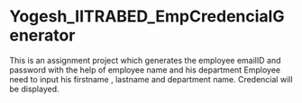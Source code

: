 # Yogesh_IITRABED_EmpCredencialGenerator
This is an assignment project which generates the employee emailID and password with the help of employee name and his department
Employee need to input his firstname , lastname and department name.
Credencial will be displayed.
